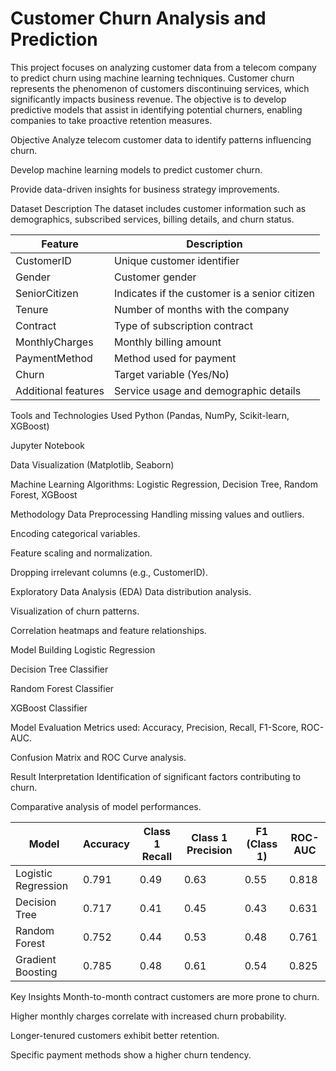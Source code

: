 # Customer Churn Analysis and Prediction


This project focuses on analyzing customer data from a telecom company to predict churn using machine learning techniques. Customer churn represents the phenomenon of customers discontinuing services, which significantly impacts business revenue. The objective is to develop predictive models that assist in identifying potential churners, enabling companies to take proactive retention measures.


Objective
Analyze telecom customer data to identify patterns influencing churn.

Develop machine learning models to predict customer churn.

Provide data-driven insights for business strategy improvements.


Dataset Description
The dataset includes customer information such as demographics, subscribed services, billing details, and churn status.

| Feature             | Description                                   |
| ------------------- | --------------------------------------------- |
| CustomerID          | Unique customer identifier                    |
| Gender              | Customer gender                               |
| SeniorCitizen       | Indicates if the customer is a senior citizen |
| Tenure              | Number of months with the company             |
| Contract            | Type of subscription contract                 |
| MonthlyCharges      | Monthly billing amount                        |
| PaymentMethod       | Method used for payment                       |
| Churn               | Target variable (Yes/No)                      |
| Additional features | Service usage and demographic details         |



Tools and Technologies Used
Python (Pandas, NumPy, Scikit-learn, XGBoost)

Jupyter Notebook

Data Visualization (Matplotlib, Seaborn)

Machine Learning Algorithms: Logistic Regression, Decision Tree, Random Forest, XGBoost



Methodology
Data Preprocessing
Handling missing values and outliers.

Encoding categorical variables.

Feature scaling and normalization.

Dropping irrelevant columns (e.g., CustomerID).

Exploratory Data Analysis (EDA)
Data distribution analysis.

Visualization of churn patterns.

Correlation heatmaps and feature relationships.

Model Building
Logistic Regression

Decision Tree Classifier

Random Forest Classifier

XGBoost Classifier

Model Evaluation
Metrics used: Accuracy, Precision, Recall, F1-Score, ROC-AUC.

Confusion Matrix and ROC Curve analysis.

Result Interpretation
Identification of significant factors contributing to churn.

Comparative analysis of model performances.

| Model               | Accuracy | Class 1 Recall | Class 1 Precision | F1 (Class 1) | ROC-AUC |
|---------------------|----------|----------------|-------------------|--------------|---------|
| Logistic Regression | 0.791    | 0.49           | 0.63              | 0.55         | 0.818   |
| Decision Tree       | 0.717    | 0.41           | 0.45              | 0.43         | 0.631   |
| Random Forest       | 0.752    | 0.44           | 0.53              | 0.48         | 0.761   |
| Gradient Boosting   | 0.785    | 0.48           | 0.61              | 0.54         | 0.825   |



Key Insights
Month-to-month contract customers are more prone to churn.

Higher monthly charges correlate with increased churn probability.

Longer-tenured customers exhibit better retention.

Specific payment methods show a higher churn tendency.
